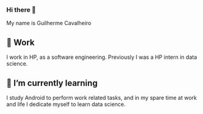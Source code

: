 ### Hi there 👋

My name is Guilherme Cavalheiro

## 🔭 Work

I work in HP, as a software engineering. Previously I was a HP intern in data science.

## 🌱 I’m currently learning

I study Android to perform work related tasks, and in my spare time at work and life I dedicate myself to learn data science.
<!--
**guicavalheiro/guicavalheiro** is a ✨ _special_ ✨ repository because its `README.md` (this file) appears on your GitHub profile.

Here are some ideas to get you started:

- 🔭 I’m currently working on ...
- 🌱 I’m currently learning ...
- 👯 I’m looking to collaborate on ...
- 🤔 I’m looking for help with ...
- 💬 Ask me about ...
- 📫 How to reach me: ...
- 😄 Pronouns: ...
- ⚡ Fun fact: ...
-->
